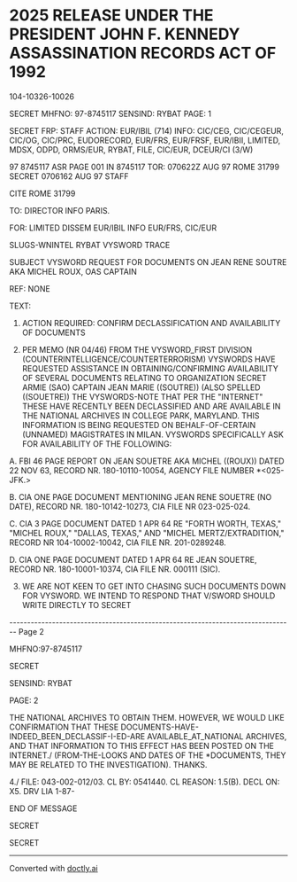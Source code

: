 # 2025 RELEASE UNDER THE PRESIDENT JOHN F. KENNEDY ASSASSINATION RECORDS ACT OF 1992

104-10326-10026

SECRET
MHFNO: 97-8745117
SENSIND: RYBAT
PAGE: 1

SECRET
FRP:
STAFF
ACTION: EUR/IBIL (714) INFO: CIC/CEG, CIC/CEGEUR, CIC/OG, CIC/PRC,
EUDORECORD, EUR/FRS, EUR/FRSF, EUR/IBII, LIMITED, MDSX, ODPD, ORMS/EUR,
RYBAT, FILE, CIC/EUR, DCEUR/CI (3/W)

97 8745117 ASR PAGE 001 IN 8745117
TOR: 070622Z AUG 97 ROME 31799
SECRET 0706162 AUG 97 STAFF

CITE ROME 31799

TO: DIRECTOR INFO PARIS.

FOR: LIMITED DISSEM EUR/IBIL INFO EUR/FRS, CIC/EUR

SLUGS-WNINTEL RYBAT VYSWORD TRACE

SUBJECT VYSWORD REQUEST FOR DOCUMENTS ON JEAN RENE SOUTRE AKA
MICHEL ROUX, OAS CAPTAIN

REF: NONE

TEXT:

1. ACTION REQUIRED: CONFIRM DECLASSIFICATION AND AVAILABILITY
   OF DOCUMENTS

2. PER MEMO (NR 04/46) FROM THE VYSWORD_FIRST DIVISION
   (COUNTERINTELLIGENCE/COUNTERTERRORISM) VYSWORDS HAVE REQUESTED
   ASSISTANCE IN OBTAINING/CONFIRMING AVAILABILITY OF SEVERAL DOCUMENTS
   RELATING TO ORGANIZATION SECRET ARMIE (SAO) CAPTAIN JEAN MARIE
   ((SOUTRE)) (ALSO SPELLED ((SOUETRE)) THE VYSWORDS-NOTE THAT PER
   THE "INTERNET" THESE HAVE RECENTLY BEEN DECLASSIFIED AND ARE
   AVAILABLE IN THE NATIONAL ARCHIVES IN COLLEGE PARK, MARYLAND. THIS
   INFORMATION IS BEING REQUESTED ON BEHALF-OF-CERTAIN (UNNAMED)
   MAGISTRATES IN MILAN. VYSWORDS SPECIFICALLY ASK FOR AVAILABILITY OF
   THE FOLLOWING:

A. FBI 46 PAGE REPORT ON JEAN SOUETRE AKA MICHEL ((ROUX))
DATED 22 NOV 63, RECORD NR. 180-10110-10054, AGENCY FILE NUMBER
*<025-JFK.>

B. CIA ONE PAGE DOCUMENT MENTIONING JEAN RENE SOUETRE (NO
DATE), RECORD NR. 180-10142-10273, CIA FILE NR 023-025-024.

C. CIA 3 PAGE DOCUMENT DATED 1 APR 64 RE "FORTH WORTH,
TEXAS," "MICHEL ROUX," "DALLAS, TEXAS," AND "MICHEL
MERTZ/EXTRADITION," RECORD NR 104-10002-10042, CIA FILE NR.
201-0289248.

D. CIA ONE PAGE DOCUMENT DATED 1 APR 64 RE JEAN SOUETRE,
RECORD NR. 180-10001-10374, CIA FILE NR. 000111 (SIC).

3. WE ARE NOT KEEN TO GET INTO CHASING SUCH DOCUMENTS DOWN FOR
   VYSWORD. WE INTEND TO RESPOND THAT V/SWORD SHOULD WRITE DIRECTLY TO
   SECRET


-------------------------------------------------------------------------------- Page 2

MHFNO:97-8745117

SECRET

SENSIND: RYBAT

PAGE: 2

THE NATIONAL ARCHIVES TO OBTAIN THEM. HOWEVER, WE WOULD LIKE CONFIRMATION THAT THESE DOCUMENTS-HAVE-INDEED_BEEN_DECLASSIF-I-ED-ARE AVAILABLE_AT_NATIONAL ARCHIVES, AND THAT INFORMATION TO THIS EFFECT HAS BEEN POSTED ON THE INTERNET./ (FROM-THE-LOOKS AND DATES OF THE *DOCUMENTS, THEY MAY BE RELATED TO THE<JFK ASSASSINATION> INVESTIGATION). THANKS.

4./ FILE: 043-002-012/03. CL BY: 0541440. CL REASON: 1.5(B).
DECL ON: X5. DRV LIA 1-87-

END OF MESSAGE

SECRET

SECRET


---
Converted with [doctly.ai](https://doctly.ai)